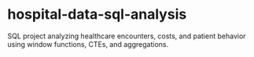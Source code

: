 # hospital-data-sql-analysis
SQL project analyzing healthcare encounters, costs, and patient behavior using window functions, CTEs, and aggregations.
